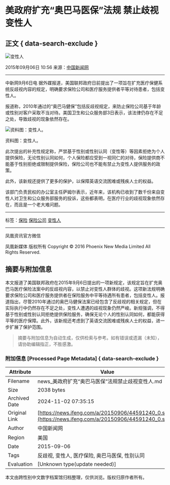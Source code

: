 # 美政府扩充“奥巴马医保”法规 禁止歧视变性人

## 正文 { data-search-exclude }


![变性人](http://y3.ifengimg.com/cmpp/2015/09/06/11/ab6989e1-cb72-499d-8dc1-2dd0da8138a9_size21_w500_h346.jpg)

2015年09月06日 10:56 来源：[中国新闻网](http://www.chinanews.com/gj/2015/09-06/7507150.shtml)

---

中新网9月6日电 据外媒报道，美国联邦政府日前提出了一项旨在扩充医疗保健系统反歧视内容的规定，明确要求保险公司和医疗服务提供者平等对待患者，包括变性人。

报道称，2010年通过的“奥巴马健保”包括反歧视规定，来防止保险公司基于年龄或性别对客户采取不当对待。美国卫生和公众服务部3日表示，该法律仍存在不足之处，导致歧视的现象依然存在。

![资料图：变性人。](http://y3.ifengimg.com/cmpp/2015/09/06/11/ab6989e1-cb72-499d-8dc1-2dd0da8138a9_size21_w500_h346.jpg)

资料图：变性人。

此次提出的补充性规定称，严禁基于性别或性别认同（变性等）等因素拒绝为个人提供保险，无论性别认同如何，个人保险都应受到一视同仁的对待，保险提供商不能基于性别拒绝或限制提供保险，保险公司也不能有禁止为变性人提供服务的政策。

此外，该新规还提供了更多的保护，以保障英语交流困难或残疾人士的权益。

该部门负责民权的办公室主任萨姆尔表示，近年来，该机构已收到了数千份来自变性人对卫生和公众服务部服务的投诉，这些都表明，在医疗行业的歧视现象依然存在，而且是一个老大难问题。

---

标签：[保险](http://search.ifeng.com/sofeng/search.action?c=1&q=%E4%BF%9D%E9%99%A9) [保险公司](http://search.ifeng.com/sofeng/search.action?c=1&q=%E4%BF%9D%E9%99%A9%E5%85%AC%E5%8F%B8) [变性人](http://search.ifeng.com/sofeng/search.action?c=1&q=%E5%8F%98%E6%80%A7%E4%BA%BA)

---

凤凰资讯官方微信

凤凰新媒体 版权所有 Copyright © 2016 Phoenix New Media Limited All Rights Reserved.
<!-- tcd_original_link https://news.ifeng.com/a/20150906/44591240_0.shtml -->
## 摘要与附加信息

<!-- tcd_abstract -->
本文报道了美国联邦政府在2015年9月6日提出的一项新规定，该规定旨在扩充奥巴马医疗保险法案中的反歧视内容，以禁止对变性人群体的歧视。这项新法规明确要求保险公司和医疗服务提供者在保险服务中平等待遇所有患者，包括变性人。报道指出，尽管2010年通过的奥巴马健保法案已经包含了反歧视的相关规定，但在实际执行中仍然存在不足之处，变性人遭遇的歧视现象仍然严峻。新规强调，不得基于性别或性别认同拒绝提供保险服务，确保无论个人的性别认同如何，都能获得平等的医疗保障。此外，该新规还考虑到了英语交流困难或残疾人士的权益，进一步扩展了保护范围。
<!-- tcd_abstract_end -->

> 摘要与附加信息为自动生成，仅供检索与参考。如有错误或遗漏（未知），请协助编辑指正，不胜感激。

### 附加信息 [Processed Page Metadata] { data-search-exclude }

| Attribute       | Value                                  |
|-----------------|----------------------------------------|
| Filename        | news_美政府扩充“奥巴马医保”法规禁止歧视变性人.md                             |
| Size            | 2038 bytes                           |
| Archived Date   | 2024-11-02 07:35:15                             |
| Original Link   | [https://news.ifeng.com/a/20150906/44591240_0.shtml](https://news.ifeng.com/a/20150906/44591240_0.shtml)                       |
| Author          | 中国新闻网                               |
| Region          | 美国                               |
| Date            | 2015-09-06                                 |
| Tags            | 反歧视, 变性人, 医疗保险, 奥巴马医保, 性别认同                                 |
| Evaluation            | [Unknown type(update needed)]                                 |
<!-- tcd_table_end -->

本文由跨性别中文数字档案馆归档整理，仅供浏览。版权归原作者所有。
